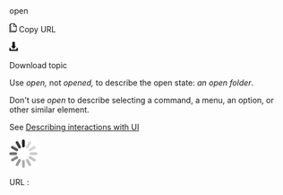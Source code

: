 # 

open

![Copy URL](media/open/Copy.png)
Copy URL

![Download](media/open/Download.png)

Download topic

Use *open,* not *opened,* to describe the open state: *an open folder*.

Don't use *open* to describe selecting a command, a menu, an option, or other similar element.

See [Describing interactions with UI](https://worldready.cloudapp.net/Styleguide/Read?id=2700&topicid=26472)

![In progress](media/open/activity-large.gif)

URL :
